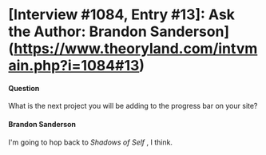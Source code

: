 # [Interview #1084, Entry #13]: Ask the Author: Brandon Sanderson](https://www.theoryland.com/intvmain.php?i=1084#13)

#### Question

What is the next project you will be adding to the progress bar on your site?

#### Brandon Sanderson

I'm going to hop back to
*Shadows of Self*
, I think.

